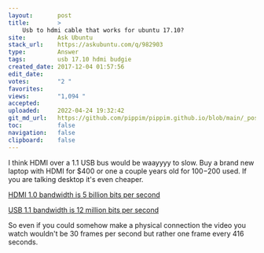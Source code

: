 ```yaml
---
layout:       post
title:        >
    Usb to hdmi cable that works for ubuntu 17.10?
site:         Ask Ubuntu
stack_url:    https://askubuntu.com/q/982903
type:         Answer
tags:         usb 17.10 hdmi budgie
created_date: 2017-12-04 01:57:56
edit_date:    
votes:        "2 "
favorites:    
views:        "1,094 "
accepted:     
uploaded:     2022-04-24 19:32:42
git_md_url:   https://github.com/pippim/pippim.github.io/blob/main/_posts/2017/2017-12-04-Usb-to-hdmi-cable-that-works-for-ubuntu-17.10_.md
toc:          false
navigation:   false
clipboard:    false
---
```


I think HDMI over a 1.1 USB bus would be waayyyy to slow. Buy a brand new laptop with HDMI for $400 or one a couple years old for $100-$200 used. If you are talking desktop it's even cheaper.

[HDMI 1.0 bandwidth is 5 billion bits per second][1]

[USB 1.1 bandwidth is 12 million bits per second][2]

So even if you could somehow make a physical connection the video you watch wouldn't be 30 frames per second but rather one frame every 416 seconds.

  [1]: http://www.audioholics.com/hdtv-formats/understanding-difference-hdmi-versions
  [2]: https://www.everythingusb.com/hi-speed-usb.html
